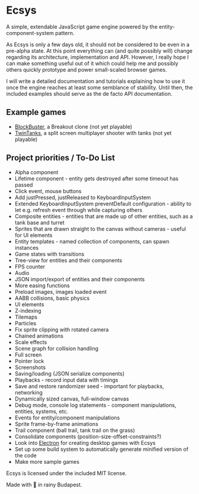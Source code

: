 # Ecsys
A simple, extendable JavaScript game engine powered by the entity-component-system pattern.

As Ecsys is only a few days old, it should not be considered to be even in a pre-alpha state. At this point everything can (and quite possibly will) change regarding its architecture, implementation and API. However, I really hope I can make something useful out of it which could help me and possibly others quickly prototype and power small-scaled browser games.

I will write a detailed documentation and tutorials explaining how to use it once the engine reaches at least some semblance of stability. Until then, the included examples should serve as the de facto API documentation.

## Example games
- [BlockBuster](https://rawgit.com/attilahorvath/ecsys/master/examples/block_buster/block_buster.html), a Breakout clone (not yet playable)
- [TwinTanks](https://rawgit.com/attilahorvath/ecsys/master/examples/twin_tanks/twin_tanks.html), a split screen multiplayer shooter with tanks (not yet playable)

## Project priorities / To-Do List
- Alpha component
- Lifetime component - entity gets destroyed after some timeout has passed
- Click event, mouse buttons
- Add justPressed, justReleased to KeyboardInputSystem
- Extended KeyboardInputSystem preventDefault configuration - ability to let e.g. refresh event through while capturing others
- Composite entities - entities that are made up of other entities, such as a tank base and turret
- Sprites that are drawn straight to the canvas without cameras - useful for UI elements
- Entity templates - named collection of components, can spawn instances
- Game states with transitions
- Tree-view for entities and their components
- FPS counter
- Audio
- JSON import/export of entities and their components
- More easing functions
- Preload images, images loaded event
- AABB collisions, basic physics
- UI elements
- Z-indexing
- Tilemaps
- Particles
- Fix sprite clipping with rotated camera
- Chained animations
- Scale effects
- Scene graph for collision handling
- Full screen
- Pointer lock
- Screenshots
- Saving/loading (JSON serialize components)
- Playbacks - record input data with timings
- Save and restore randomizer seed - important for playbacks, networking
- Dynamically sized canvas, full-window canvas
- Debug mode, console log statements - component manipulations, entities, systems, etc.
- Events for entity/component manipulations
- Sprite frame-by-frame animations
- Trail component (ball trail, tank trail on the grass)
- Consolidate components (position-size-offset-constraints?)
- Look into [Electron](https://github.com/atom/electron) for creating desktop games with Ecsys
- Set up some build system to automatically generate minified version of the code
- Make more sample games

Ecsys is licensed under the included MIT license.

Made with :beer: in rainy Budapest.
